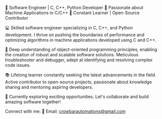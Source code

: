 🔧 Software Engineer | C, C++, Python Developer
🚀 Passionate about Machine Applications in C/C++
🔬 Constant Learner | Open-Source Contributor

💻 Skilled software engineer specializing in C, C++, and Python development. I thrive on pushing the boundaries of performance and optimizing algorithms in machine applications developed using C and C++.

🔬 Deep understanding of object-oriented programming principles, enabling the creation of robust and scalable software solutions. Meticulous troubleshooter and debugger, adept at identifying and resolving complex code issues.

📚 Lifelong learner constantly seeking the latest advancements in the field. Active contributor to open-source projects, passionate about knowledge sharing and mentoring aspiring developers.

💼 Currently exploring exciting opportunities. Let's collaborate and build amazing software together!

Connect with me:
  📧 Email: 	crowbarautomations@gmail.com
  
<!---
CrowbarAutomations/CrowbarAutomations is a ✨ special ✨ repository because its `README.md` (this file) appears on your GitHub profile.
You can click the Preview link to take a look at your changes.
--->
